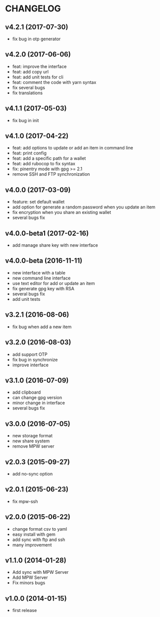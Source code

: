# CHANGELOG
## v4.2.1 (2017-07-30)

  * fix bug in otp generator

## v4.2.0 (2017-06-06)

 * feat: improve the interface
 * feat: add copy url
 * feat: add unit tests for cli
 * feat: comment the code with yarn syntax
 * fix several bugs
 * fix translations

## v4.1.1 (2017-05-03)

 * fix bug in init

## v4.1.0 (2017-04-22)

 * feat: add options to update or add an item in command line
 * feat: print config
 * feat: add a specific path for a wallet
 * feat: add rubocop to fix syntax
 * fix: pinentry mode with gpg >= 2.1
 * remove SSH and FTP synchronization

## v4.0.0 (2017-03-09)

 * feature: set default wallet
 * add option for generate a random password when you update an item
 * fix encryption when you share an existing wallet
 * several bugs fix

## v4.0.0-beta1 (2017-02-16)

 * add manage share key with new interface

## v4.0.0-beta (2016-11-11)

 * new interface with a table
 * new command line interface
 * use text editor for add or update an item
 * fix generate gpg key with RSA
 * several bugs fix
 * add unit tests

## v3.2.1 (2016-08-06)

 * fix bug when add a new item

## v3.2.0 (2016-08-03)

 * add support OTP
 * fix bug in synchronize
 * improve interface

## v3.1.0 (2016-07-09)

 * add clipboard
 * can change gpg version
 * minor change in interface
 * several bugs fix

## v3.0.0 (2016-07-05)

 * new storage format
 * new share system
 * remove MPW server

## v2.0.3 (2015-09-27)

 * add no-sync option

## v2.0.1 (2015-06-23)

 * fix mpw-ssh

## v2.0.0 (2015-06-22)

 * change format csv to yaml
 * easy install with gem
 * add sync with ftp and ssh
 * many improvement

## v1.1.0 (2014-01-28)

 * Add sync with MPW Server
 * Add MPW Server
 * Fix minors bugs

## v1.0.0 (2014-01-15)

  * first release
